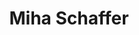 ---
SICRIS: null
draft: false
fixName: miha_schaffer
lab: null
labPos: null
location: null
mailInfo: miha.schaffer@fri.uni-lj.si
officeHours: null
profName: Miha Schaffer
profTitle: IT Support Services
telephoneInfo: null
title: Miha Schaffer
---